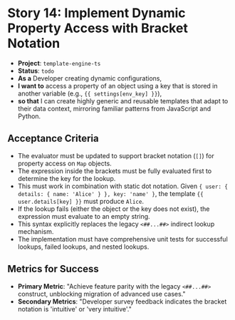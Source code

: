 # Story 14: Implement Dynamic Property Access with Bracket Notation

- **Project**: `template-engine-ts`
- **Status**: `todo`
- **As a** Developer creating dynamic configurations,
- **I want to** access a property of an object using a key that is stored in another variable (e.g., `{{ settings[env_key] }}`),
- **so that** I can create highly generic and reusable templates that adapt to their data context, mirroring familiar patterns from JavaScript and Python.

## Acceptance Criteria

- The evaluator must be updated to support bracket notation (`[]`) for property access on `Map` objects.
- The expression inside the brackets must be fully evaluated first to determine the key for the lookup.
- This must work in combination with static dot notation. Given `{ user: { details: { name: 'Alice' } }, key: 'name' }`, the template `{{ user.details[key] }}` must produce `Alice`.
- If the lookup fails (either the object or the key does not exist), the expression must evaluate to an empty string.
- This syntax explicitly replaces the legacy `<##...##>` indirect lookup mechanism.
- The implementation must have comprehensive unit tests for successful lookups, failed lookups, and nested lookups.

## Metrics for Success

- **Primary Metric**: "Achieve feature parity with the legacy `<##...##>` construct, unblocking migration of advanced use cases."
- **Secondary Metrics**: "Developer survey feedback indicates the bracket notation is 'intuitive' or 'very intuitive'."
